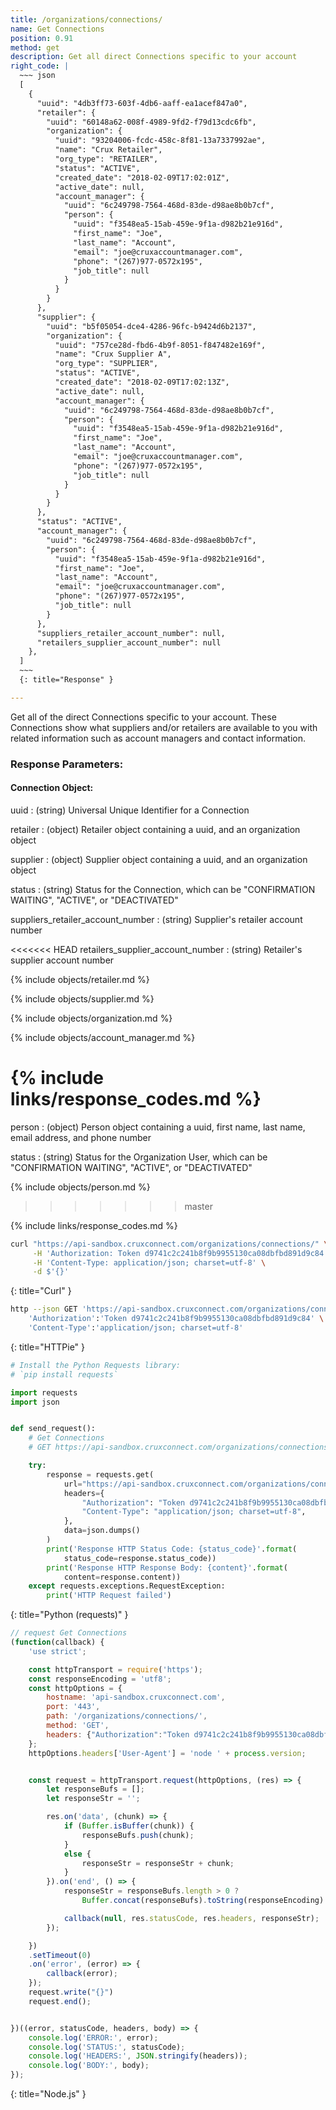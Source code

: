 ```yaml
---
title: /organizations/connections/
name: Get Connections
position: 0.91
method: get
description: Get all direct Connections specific to your account
right_code: |
  ~~~ json
  [
    {
      "uuid": "4db3ff73-603f-4db6-aaff-ea1acef847a0",
      "retailer": {
        "uuid": "60148a62-008f-4989-9fd2-f79d13cdc6fb",
        "organization": {
          "uuid": "93204006-fcdc-458c-8f81-13a7337992ae",
          "name": "Crux Retailer",
          "org_type": "RETAILER",
          "status": "ACTIVE",
          "created_date": "2018-02-09T17:02:01Z",
          "active_date": null,
          "account_manager": {
            "uuid": "6c249798-7564-468d-83de-d98ae8b0b7cf",
            "person": {
              "uuid": "f3548ea5-15ab-459e-9f1a-d982b21e916d",
              "first_name": "Joe",
              "last_name": "Account",
              "email": "joe@cruxaccountmanager.com",
              "phone": "(267)977-0572x195",
              "job_title": null
            }
          }
        }
      },
      "supplier": {
        "uuid": "b5f05054-dce4-4286-96fc-b9424d6b2137",
        "organization": {
          "uuid": "757ce28d-fbd6-4b9f-8051-f847482e169f",
          "name": "Crux Supplier A",
          "org_type": "SUPPLIER",
          "status": "ACTIVE",
          "created_date": "2018-02-09T17:02:13Z",
          "active_date": null,
          "account_manager": {
            "uuid": "6c249798-7564-468d-83de-d98ae8b0b7cf",
            "person": {
              "uuid": "f3548ea5-15ab-459e-9f1a-d982b21e916d",
              "first_name": "Joe",
              "last_name": "Account",
              "email": "joe@cruxaccountmanager.com",
              "phone": "(267)977-0572x195",
              "job_title": null
            }
          }
        }
      },
      "status": "ACTIVE",
      "account_manager": {
        "uuid": "6c249798-7564-468d-83de-d98ae8b0b7cf",
        "person": {
          "uuid": "f3548ea5-15ab-459e-9f1a-d982b21e916d",
          "first_name": "Joe",
          "last_name": "Account",
          "email": "joe@cruxaccountmanager.com",
          "phone": "(267)977-0572x195",
          "job_title": null
        }
      },
      "suppliers_retailer_account_number": null,
      "retailers_supplier_account_number": null
    },
  ]
  ~~~
  {: title="Response" }

---
```

Get all of the direct Connections specific to your account. These Connections show what suppliers and/or retailers are available to you with related information such as account managers and contact information.

### Response Parameters:

#### Connection Object:

uuid
: (string) Universal Unique Identifier for a Connection

retailer
: (object) Retailer object containing a uuid, and an organization object

supplier
: (object) Supplier object containing a uuid, and an organization object

status
: (string) Status for the Connection, which can be "CONFIRMATION WAITING", "ACTIVE", or "DEACTIVATED"

suppliers_retailer_account_number
: (string) Supplier's retailer account number

<<<<<<< HEAD
retailers_supplier_account_number
: (string) Retailer's supplier account number

{% include objects/retailer.md %}

{% include objects/supplier.md %}

{% include objects/organization.md %}

{% include objects/account_manager.md %}

{% include links/response_codes.md %}
=======
person
: (object) Person object containing a uuid, first name, last name, email address, and phone number

status
: (string) Status for the Organization User, which can be "CONFIRMATION WAITING", "ACTIVE", or "DEACTIVATED"

{% include objects/person.md %}
>>>>>>> master

{% include links/response_codes.md %}

~~~ bash
curl "https://api-sandbox.cruxconnect.com/organizations/connections/" \
     -H 'Authorization: Token d9741c2c241b8f9b9955130ca08dbfbd891d9c84' \
     -H 'Content-Type: application/json; charset=utf-8' \
     -d $'{}'

~~~
{: title="Curl" }

~~~ bash
http --json GET 'https://api-sandbox.cruxconnect.com/organizations/connections/' \
    'Authorization':'Token d9741c2c241b8f9b9955130ca08dbfbd891d9c84' \
    'Content-Type':'application/json; charset=utf-8'


~~~
{: title="HTTPie" }

~~~ python
# Install the Python Requests library:
# `pip install requests`

import requests
import json


def send_request():
    # Get Connections
    # GET https://api-sandbox.cruxconnect.com/organizations/connections/

    try:
        response = requests.get(
            url="https://api-sandbox.cruxconnect.com/organizations/connections/",
            headers={
                "Authorization": "Token d9741c2c241b8f9b9955130ca08dbfbd891d9c84",
                "Content-Type": "application/json; charset=utf-8",
            },
            data=json.dumps()
        )
        print('Response HTTP Status Code: {status_code}'.format(
            status_code=response.status_code))
        print('Response HTTP Response Body: {content}'.format(
            content=response.content))
    except requests.exceptions.RequestException:
        print('HTTP Request failed')

~~~
{: title="Python (requests)" }

~~~ javascript
// request Get Connections
(function(callback) {
    'use strict';

    const httpTransport = require('https');
    const responseEncoding = 'utf8';
    const httpOptions = {
        hostname: 'api-sandbox.cruxconnect.com',
        port: '443',
        path: '/organizations/connections/',
        method: 'GET',
        headers: {"Authorization":"Token d9741c2c241b8f9b9955130ca08dbfbd891d9c84","Content-Type":"application/json; charset=utf-8"}
    };
    httpOptions.headers['User-Agent'] = 'node ' + process.version;


    const request = httpTransport.request(httpOptions, (res) => {
        let responseBufs = [];
        let responseStr = '';

        res.on('data', (chunk) => {
            if (Buffer.isBuffer(chunk)) {
                responseBufs.push(chunk);
            }
            else {
                responseStr = responseStr + chunk;
            }
        }).on('end', () => {
            responseStr = responseBufs.length > 0 ?
                Buffer.concat(responseBufs).toString(responseEncoding) : responseStr;

            callback(null, res.statusCode, res.headers, responseStr);
        });

    })
    .setTimeout(0)
    .on('error', (error) => {
        callback(error);
    });
    request.write("{}")
    request.end();


})((error, statusCode, headers, body) => {
    console.log('ERROR:', error);
    console.log('STATUS:', statusCode);
    console.log('HEADERS:', JSON.stringify(headers));
    console.log('BODY:', body);
});

~~~
{: title="Node.js" }
